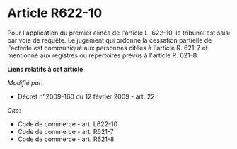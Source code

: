 # Article R622-10

Pour l'application du premier alinéa de l'article L. 622-10, le tribunal est saisi par voie de requête. Le jugement qui
ordonne la cessation partielle de l'activité est communiqué aux personnes citées à l'article R. 621-7 et mentionné aux
registres ou répertoires prévus à l'article R. 621-8.

**Liens relatifs à cet article**

_Modifié par_:

  - Décret n°2009-160 du 12 février 2009 - art. 22

_Cite_:

  - Code de commerce - art. L622-10
  - Code de commerce - art. R621-7
  - Code de commerce - art. R621-8

